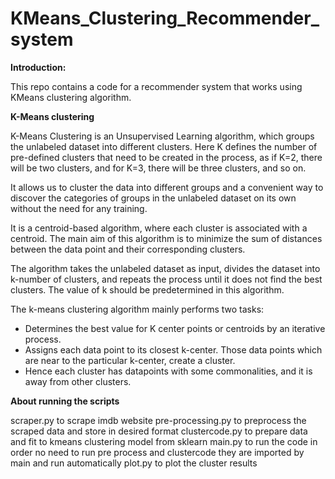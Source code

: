 # KMeans_Clustering_Recommender_system

 **Introduction:**
            
This repo contains a code for a recommender system that works using KMeans clustering algorithm.
 
 **K-Means clustering**
 
K-Means Clustering is an Unsupervised Learning algorithm, which groups the unlabeled dataset into different clusters.
Here K defines the number of pre-defined clusters that need to be created in the process, as if K=2, there will be 
two clusters, and for K=3, there will be three clusters, and so on.

It allows us to cluster the data into different groups and a convenient way to discover the categories of groups in the unlabeled dataset on its own without the need for any training.

It is a centroid-based algorithm, where each cluster is associated with a centroid. The main aim of this algorithm is to minimize the sum of distances between the data point and their corresponding clusters.

The algorithm takes the unlabeled dataset as input, divides the dataset into k-number of clusters, and repeats the process until it does not find the best clusters. The value of k should be predetermined in this algorithm.

The k-means clustering algorithm mainly performs two tasks:

<ul>
<li>Determines the best value for K center points or centroids by an iterative process.</li>
<li>Assigns each data point to its closest k-center. Those data points which are near to the particular k-center, create a cluster.</li>
<li>Hence each cluster has datapoints with some commonalities, and it is away from other clusters.</li>
</ul>

 **About running the scripts**
 
 scraper.py to scrape imdb website
 pre-processing.py to preprocess the scraped data and store in desired format
 clustercode.py to prepare data and fit to kmeans clustering model from sklearn
 main.py to run the code in order no need to run pre process and clustercode they are imported by main and run automatically
 plot.py to plot the cluster results 
